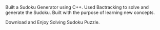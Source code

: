 Built a Sudoku Generator using C++. Used Bactracking to solve and generate the Sudoku. Built with the purpose of learning new concepts.

Download and Enjoy Solving Sudoku Puzzle. 
